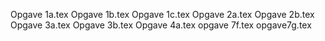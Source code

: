 Opgave 1a.tex
Opgave 1b.tex
Opgave 1c.tex
Opgave 2a.tex
Opgave 2b.tex
Opgave 3a.tex
Opgave 3b.tex
Opgave 4a.tex
opgave 7f.tex
opgave7g.tex
